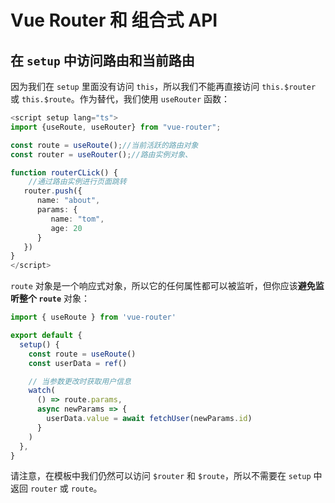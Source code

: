 # Vue Router 和 组合式 API

## 在 `setup` 中访问路由和当前路由

因为我们在 `setup` 里面没有访问 `this`，所以我们不能再直接访问 `this.$router` 或 `this.$route`。作为替代，我们使用 `useRouter` 函数：

```ts
<script setup lang="ts">
import {useRoute, useRouter} from "vue-router";

const route = useRoute();//当前活跃的路由对象
const router = useRouter();//路由实例对象、

function routerCLick() {
    //通过路由实例进行页面跳转
   router.push({
      name: "about",
      params: {
         name: "tom",
         age: 20
      }
   })
}
</script>
```

`route` 对象是一个响应式对象，所以它的任何属性都可以被监听，但你应该**避免监听整个 `route`** 对象：

```ts
import { useRoute } from 'vue-router'

export default {
  setup() {
    const route = useRoute()
    const userData = ref()

    // 当参数更改时获取用户信息
    watch(
      () => route.params,
      async newParams => {
        userData.value = await fetchUser(newParams.id)
      }
    )
  },
}
```

请注意，在模板中我们仍然可以访问 `$router` 和 `$route`，所以不需要在 `setup` 中返回 `router` 或 `route`。

